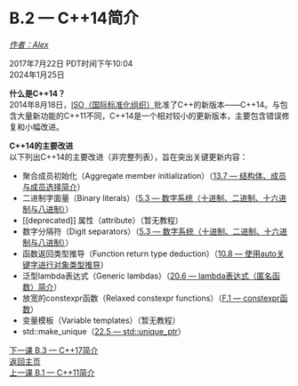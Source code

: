 B.2 — C++14简介  
=============================  

[*作者：Alex*](https://www.learncpp.com/author/Alex/ "查看 Alex 的所有文章")  

2017年7月22日 PDT时间下午10:04  
2024年1月25日  

**什么是C++14？**  
2014年8月18日，[ISO（国际标准化组织）](https://www.iso.org/home.html)批准了C++的新版本——C++14。与包含大量新功能的C++11不同，C++14是一个相对较小的更新版本，主要包含错误修复和小幅改进。  

**C++14的主要改进**  
以下列出C++14的主要改进（非完整列表），旨在突出关键更新内容：  

* 聚合成员初始化（Aggregate member initialization）（[13.7 — 结构体、成员与成员选择简介](Chapter-13/lesson13.7-introduction-to-structs-members-and-member-selection.md)）  
* 二进制字面量（Binary literals）（[5.3 — 数字系统（十进制、二进制、十六进制与八进制）](Chapter-5/lesson5.3-numeral-systems-decimal-binary-hexadecimal-and-octal.md)）  
* \[\[deprecated]] 属性（attribute）（暂无教程）  
* 数字分隔符（Digit separators）（[5.3 — 数字系统（十进制、二进制、十六进制与八进制）](Chapter-5/lesson5.3-numeral-systems-decimal-binary-hexadecimal-and-octal.md)）  
* 函数返回类型推导（Function return type deduction）（[10.8 — 使用auto关键字进行对象类型推导](Chapter-10/lesson10.8-type-deduction-for-objects-using-the-auto-keyword.md)）  
* 泛型lambda表达式（Generic lambdas）（[20.6 — lambda表达式（匿名函数）简介](Chapter-20/lesson20.6-introduction-to-lambdas-anonymous-functions.md)）  
* 放宽的constexpr函数（Relaxed constexpr functions）（[F.1 — constexpr函数](Chapter-F/lessonF.1-constexpr-functions.md)）  
* 变量模板（Variable templates）（暂无教程）  
* std::make_unique（[22.5 — std::unique_ptr](Chapter-22/lesson22.5-stdunique_ptr.md)）  

[下一课 B.3 — C++17简介](Appendix-B/lessonB.3-introduction-to-c17.md)  
[返回主页](/)  
[上一课 B.1 — C++11简介](Appendix-B/lessonB.1-introduction-to-c11.md)